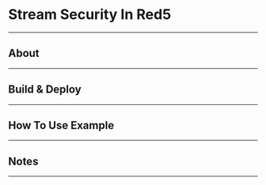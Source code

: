 # Stream Security In Red5
---


## About
---


## Build & Deploy
---


## How To Use Example
---


## Notes
---
